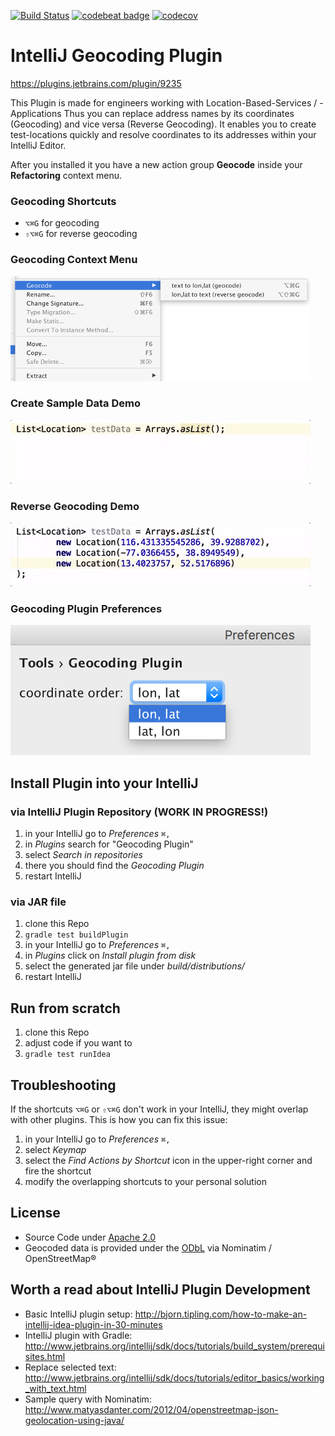 [![Build Status](https://travis-ci.org/teeschke/intellij-geocoding-plugin.svg?branch=master)](https://travis-ci.org/teeschke/intellij-geocoding-plugin/) [![codebeat badge](https://codebeat.co/badges/ba834d38-32eb-4ab2-b396-10e36765f492)](https://codebeat.co/projects/github-com-teeschke-intellij-geocoding-plugin) [![codecov](https://codecov.io/gh/teeschke/intellij-geocoding-plugin/branch/master/graph/badge.svg)](https://codecov.io/gh/teeschke/intellij-geocoding-plugin)

# IntelliJ Geocoding Plugin

https://plugins.jetbrains.com/plugin/9235

This Plugin is made for engineers working with Location-Based-Services / -Applications 
Thus you can replace address names by its coordinates (Geocoding) and vice versa (Reverse Geocoding).
It enables you to create test-locations quickly and resolve coordinates to its addresses within your IntelliJ Editor.

After you installed it you have a new action group **Geocode** inside your **Refactoring** context menu.

### Geocoding Shortcuts

* `⌥⌘G` for geocoding
* `⇧⌥⌘G` for reverse geocoding

### Geocoding Context Menu

[![Geocoding Context Menu](src/main/resources/META-INF/context-menu.png)](src/main/resources/META-INF/context-menu-large.png)

### Create Sample Data Demo

![Geocoding Sample](src/main/resources/META-INF/geocoding.gif)

### Reverse Geocoding Demo

![Geocoding Sample](src/main/resources/META-INF/reverse-geocoding.gif)

### Geocoding Plugin Preferences

![Geocoding Context Menu](src/main/resources/META-INF/preferences.png)

## Install Plugin into your IntelliJ

### via IntelliJ Plugin Repository (WORK IN PROGRESS!)

1. in your IntelliJ go to _Preferences_ `⌘,`
2. in _Plugins_ search for "Geocoding Plugin"
3. select _Search in repositories_
4. there you should find the _Geocoding Plugin_
5. restart IntelliJ

### via JAR file

1. clone this Repo
2. `gradle test buildPlugin`
3. in your IntelliJ go to _Preferences_ `⌘,` 
4. in _Plugins_ click on _Install plugin from disk_ 
5. select the generated jar file under _build/distributions/_
6. restart IntelliJ

## Run from scratch

1. clone this Repo
2. adjust code if you want to
3. `gradle test runIdea`

## Troubleshooting

If the shortcuts `⌥⌘G` or `⇧⌥⌘G` don't work in your IntelliJ, they might overlap with other plugins. 
This is how you can fix this issue: 

1. in your IntelliJ go to _Preferences_ `⌘,`
2. select _Keymap_
3. select the _Find Actions by Shortcut_ icon in the upper-right corner and fire the shortcut
4. modify the overlapping shortcuts to your personal solution

## License

* Source Code under [Apache 2.0](LICENSE)
* Geocoded data is provided under the [ODbL](http://opendatacommons.org/licenses/odbl/) via Nominatim / OpenStreetMap®

## Worth a read about IntelliJ Plugin Development

* Basic IntelliJ plugin setup: http://bjorn.tipling.com/how-to-make-an-intellij-idea-plugin-in-30-minutes
* IntelliJ plugin with Gradle: http://www.jetbrains.org/intellij/sdk/docs/tutorials/build_system/prerequisites.html
* Replace selected text: http://www.jetbrains.org/intellij/sdk/docs/tutorials/editor_basics/working_with_text.html
* Sample query with Nominatim: http://www.matyasdanter.com/2012/04/openstreetmap-json-geolocation-using-java/